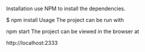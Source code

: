 Installation
use NPM to install the dependencies.

$ npm install
Usage
The project can be run with

npm start
The project can be viewed in the browser at

http://localhost:2333